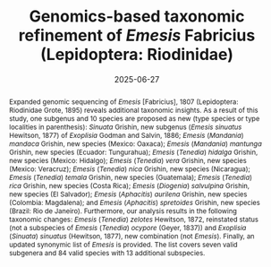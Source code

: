 ---
title: 'Genomics-based taxonomic refinement of <i>Emesis</i> Fabricius (Lepidoptera: Riodinidae)'
date: '2025-06-27'
doi: 'https://doi.org/10.64338/im.1131.4aypc'
journal: Insecta Mundi
issue: '1131'
pagination: '1–23'
zoobank: 'urn:lsid:zoobank.org:pub:CC7762D5-7EB4-438F-88B6-AD6FA28D1889'
authors:
  - first_name: 'Jing'
    last_name: 'Zhang'
    affiliation: 'Eugene McDermott Center for Human Growth and Development and Department of Biophysics University of Texas Southwestern Medical Center 5323 Harry Hines Blvd., Dallas, TX, 75390-8816 USA'
    email: 'jingzhang.first@gmail.com'

  - first_name: 'Qian'
    last_name: 'Cong'
    affiliation: 'Eugene McDermott Center for Human Growth and Development and Department of Biophysics University of Texas Southwestern Medical Center 5323 Harry Hines Blvd., Dallas, TX, 75390-8816 USA'
    email: 'congqian1986@gmail.com'

  - first_name: 'Jinhui'
    last_name: 'Shen'
    affiliation: 'Department of Biophysics University of Texas Southwestern Medical Center 5323 Harry Hines Blvd., Dallas, TX, 75390-9050 USA'
    email: 'Jinhui.Shen@UTSouthwestern.edu'

  - first_name: 'Leina'
    last_name: 'Song'
    affiliation: 'Department of Biophysics University of Texas Southwestern Medical Center 5323 Harry Hines Blvd., Dallas, TX, 75390-9050 USA'
    email: 'Leina.Song@UTSouthwestern.edu'

  - first_name: 'Nick V.'
    last_name: 'Grishin'
    affiliation: 'Department of Biophysics University of Texas Southwestern Medical Center 5323 Harry Hines Blvd., Dallas, TX, 75390-9050 USA'
    email: 'grishin@chop.swmed.edu'

download: 'https://drive.google.com/file/d/1Tphsii-wCrSc4YOdVr9eq0GjsBeOjFpS'

supplementary: ''

keywords:
  - Cryptic species
  - biodiversity
  - metalmark butterflies
  - genomics
  - speciation
  - nomenclature
  - taxonomy

categories:
  - Lepidoptera
  - Riodinidae
  
references:
  - authors: Bachtrog D, Thornton K, Clark A, Andolfatto P.
    year: 2006
    title: 'Extensive introgression of mitochondrial DNA relative to nuclear genes in the <i>Drosophila yakuba </i>species group. Evolution 60(2)'
    pages: 292–302
    doi: 
    url: 
    access: 

  - authors: Bordelon CW, Knudson EC.
    year: 2000
    title: 'New records of Lepidoptera for Texas and the USA, and illustrations of other interesting species. News of the Lepidopterists’ Society 42(1)'
    pages: 3–7
    doi: 
    url: 
    access: 

  - authors: Buchfink B, Xie C, Huson DH.
    year: 2015
    title: 'Fast and sensitive protein alignment using DIAMOND. Nature Methods 12(1)'
    pages: 59–60
    doi: 
    url: 
    access: 

  - authors: Burns JM, Janzen DH, Hajibabaei M, Hallwachs W, Hebert PDN.
    year: 2008
    title: 'DNA barcodes and cryptic species of skipper butterflies in the genus Perichares in Area de Conservacion Guanacaste, Costa Rica. Proceedings of the National Academy of Sciences of the United States of America 105(17)'
    pages: 6350–6355
    doi: 
    url: 
    access: 

  - authors: Callaghan C, Trujano-Ortega M, Ríos-Málaver C.
    year: 2024
    title: 'Two new species of <i>Emesis </i>Fabricius, 1807 from northwestern South and Central America (Lepidoptera: Riodinidae). Zootaxa 5443(3)'
    pages: 406–416
    doi: 
    url: 
    access: 

  - authors: Cong Q, Shen J, Borek D, Robbins RK, Opler PA, Otwinowski Z, Grishin NV.
    year: 2017a
    title: 'When COI barcodes deceive: complete genomes reveal introgression in hairstreaks. Proceedings of the Royal Society B: Biological Sciences 284(1848)'
    pages: 1–9
    doi: 
    url: 
    access: 

  - authors: Cong Q, Shen J, Li W, Borek D, Otwinowski Z, Grishin NV.
    year: 2017b
    title: 'The first complete genomes of metalmarks and the classification of butterfly families. Genomics 109'
    pages: 485–493
    doi: 
    url: 
    access: 

  - authors: Cong Q, Shen J, Zhang J, Li W, Kinch LN, Calhoun JV, Warren AD, Grishin NV.
    year: 2021
    title: 'Genomics reveals the origins of historical specimens. Molecular Biology and Evolution 38(5)'
    pages: 2166–2176
    doi: 
    url: 
    access: 

  - authors: Cong Q, Zhang J, Grishin NV.
    year: 2019a
    title: 'Genomic determinants of speciation [Preprint]. bioRxiv BIORXIV/2019/837666.'
    pages: 
    doi: 
    url: https://www.biorxiv.org/content/10.1101/837666v1
    access: (Last accessed March 2025.)

  - authors: Cong Q, Zhang J, Shen J, Grishin NV.
    year: 2019b
    title: 'Fifty new genera of Hesperiidae (Lepidoptera). Insecta Mundi 0731'
    pages: 1–56
    doi: 
    url: 
    access: 

  - authors: Costa M, Viloria AL, Callaghan C, Trujano-Ortega M, Neild AFE, Benmesbah M, Attal S, Grishin NV.
    year: 2021
    title: 'Lepidoptera del Pantepui. Parte XI Nuevos Riodinidae (Riodininae), Pieridae (Dismorphiinae) y Nymphalidae (Satyrinae). Antenor 8(1)'
    pages: 2–28
    doi: 
    url: 
    access: 

  - authors: Gallardo RJ, Zhang J, Cong Q, Shen J, Grishin NV.
    year: 2021
    title: 'A uniquely patterned new species of <i>Emesis </i>from Honduras (Riodinidae). Tropical Lepidoptera Research 31(1)'
    pages: 53–59
    doi: 
    url: 
    access: 

  - authors: Hebert PD, Cywinska A, Ball SL, deWaard JR.
    year: 2003
    title: 'Biological identifications through DNA barcodes. Proceedings of the Royal Society B: Biological Sciences 270(1512)'
    pages: 313–321
    doi: 
    url: 
    access: 

  - authors: Li W, Cong Q, Shen J, Zhang J, Hallwachs W, Janzen DH, Grishin NV.
    year: 2019
    title: 'Genomes of skipper butterflies reveal extensive convergence of wing patterns. Proceedings of the National Academy of Sciences of the United States of America 116(13)'
    pages: 6232–6237
    doi: 
    url: 
    access: 

  - authors: Lukhtanov VA, Sourakov A, Zakharov E.
    year: 2016
    title: 'DNA barcodes as a tool in biodiversity research: testing pre-existing taxonomic hypotheses in Delphic Apollo butterflies (Lepidoptera, Papilionidae). Systematics and Biodiversity 14'
    pages: 599–613
    doi: 
    url: 
    access: 

  - authors: Minh BQ, Nguyen MA, von Haeseler A.
    year: 2013
    title: 'Ultrafast approximation for phylogenetic bootstrap. Molecular Biology and Evolution 30(5)'
    pages: 1188–1195
    doi: 
    url: 
    access: 

  - authors: Nguyen LT, Schmidt HA, von Haeseler A, Minh BQ.
    year: 2015
    title: 'IQ-TREE: a fast and effective stochastic algorithm for estimating maximum-likelihood phylogenies. Molecular Biology and Evolution 32(1)'
    pages: 268–274
    doi: 
    url: 
    access: 

  - authors: Pazhenkova EA, Lukhtanov VA.
    year: 2021
    title: 'Genomic introgression from a distant congener in the Levant fritillary butterfly, <i>Melitaea acentria</i>. Molecular Ecology 30(19)'
    pages: 4819–4832
    doi: 
    url: 
    access: 

  - authors: Rambaut A.
    year: 2018
    title: 'FigTree, version 1.4.4.'
    pages: 
    doi: 
    url: http://tree.bio.ed.ac.uk/software/figtree/
    access: (Last accessed April 2025.)

  - authors: Trujano-Ortega M, Callaghan CJ, Arellano-Covarrubias A, Luis-Martinez A, Avalos-Hernandez O, Llorente-Bousquets J.
    year: 2021
    title: 'Geographical distribution of <i>Emesis </i>Fabricius (Lepidoptera: Riodinidae) in Mexico: Updated checklist and temporal patterns. Zootaxa 4964(3)'
    pages: 401–442
    doi: 
    url: 
    access: 

  - authors: Trujano-Ortega M, Callaghan CJ, GarcIa VUO, Luis-Martinez A, Avalos-Hernandez O, Llorente-Bousquets J.
    year: 2020
    title: '<i>Emesis planeca </i>n. comb. (Lepidoptera: Riodinidae): a new combination revealed by molecular evidence with a description of its morphological variation. Zootaxa 4853(2)'
    pages: 218–234
    doi: 
    url: 
    access: 

  - authors: Nieukerken EJ, Karsholt O, Hausmann A, Holloway JD, Huemer P, Kitching IJ, Nuss M, Pohl GR, Rajaei H, Rennland E, Rodeland J, Rougerie R, Scoble MJ, Sinev SYu, Sommerer M.
    year: 2019
    title: 'Stability in Lepidoptera names is not served by reversal to gender agreement: a response to Wiemers et al. (2018). Nota Lepidopterologica 42(1)'
    pages: 101–111
    doi: 
    url: 
    access: 

  - authors: Warren AD, Davis KJ, Stangeland EM, Pelham JP, Willmott KR, Grishin NV.
    year: 2024
    title: 'Illustrated Lists of American Butterflies. [9-III-2024]'
    pages: 
    doi: 
    url: https://www.butterfliesofamerica.com/
    access: (Last accessed April 2025.)

  - authors: Zhang J, Cong Q, Burns JM, Grishin NV.
    year: 2022a
    title: 'Checking the checkered taxonomy of Plotz’s checkered skippers (Hesperiidae: Pyrgini). The Taxonomic Report of the International Lepidoptera Survey 10(5)'
    pages: 1–31
    doi: 
    url: 
    access: 

  - authors: Zhang J, Cong Q, Grishin NV.
    year: 2023a
    title: 'Descriptions of one hundred new species of Hesperiidae. Insecta Mundi 1026'
    pages: 1–115
    doi: 
    url: 
    access: 

  - authors: Zhang J, Cong Q, Grishin NV.
    year: 2023b
    title: 'Thirteen new species of butterflies (Lepidoptera: Hesperiidae) from Texas. Insecta Mundi 0969'
    pages: 1–58
    doi: 
    url: 
    access: 

  - authors: Zhang J, Cong Q, Shen J, Brockmann E, Grishin NV.
    year: 2019a
    title: 'Genomes reveal drastic and recurrent phenotypic divergence in firetip skipper butterflies (Hesperiidae: Pyrrhopyginae). Proceedings of the Royal Society B: Biological Sciences 286(1903)'
    pages: 1–6
    doi: 
    url: 
    access: 

  - authors: Zhang J, Cong Q, Shen J, Grishin NV.
    year: 2022b
    title: 'Taxonomic changes suggested by the genomic analysis of Hesperiidae (Lepidoptera). Insecta Mundi 0921'
    pages: 1–135
    doi: 
    url: 
    access: 

  - authors: Zhang J, Cong Q, Shen J, Opler PA, Grishin NV.
    year: 2020
    title: 'Genomic evidence suggests further changes of butterfly names. The Taxonomic Report of the International Lepidoptera Survey 8(7)'
    pages: 1–40
    doi: 
    url: 
    access: 

  - authors: Zhang J, Cong Q, Shen J, Song L, Grishin NV.
    year: 2022c
    title: 'Genomic DNA sequencing reveals two new North American species of <i>Staphylus </i>(Hesperiidae: Pyrginae: Carcharodini). The Taxonomic Report of the International Lepidoptera Survey 10(4)'
    pages: 1–13
    doi: 
    url: 
    access: 

  - authors: Zhang J, Cong Q, Shen J, Song L, Grishin NV.
    year: 2024
    title: 'Genomic analysis reveals hidden species diversity in <i>Emesis </i>Fabricius (Lepidoptera: Riodinidae). Insecta Mundi 1082'
    pages: 1–48
    doi: 
    url: 
    access: 

  - authors: Zhang J, Cong Q, Shen J, Song L, Grishin NV.
    year: 2025
    title: 'Supplementary information to “Genomics-based taxonomic refinement of <i>Emesis </i>Fabricius (Lepidoptera: Riodinidae).” Table S1 and DNA sequences of exons with diagnostic characters.'
    pages: 
    doi: 
    url: https://osf.io/nj6yd/
    access: (Last accessed April 2025.)

  - authors: Zhang J, Shen J, Cong Q, Grishin NV.
    year: 2019b
    title: 'Genomic analysis of the tribe Emesidini (Lepidoptera: Riodinidae). Zootaxa 4668(4)'
    pages: 475–488
    doi: 
    url: 
    access: 

abstract: 'Expanded genomic sequencing of <i>Emesis </i>[Fabricius], 1807 (Lepidoptera: Riodinidae Grote, 1895) reveals additional taxonomic insights. As a result of this study, one subgenus and 10 species are proposed as new (type species or type localities in parenthesis): <i>Sinuata </i>Grishin, new subgenus (<i>Emesis sinuatus </i>Hewitson, 1877) of <i>Exoplisia </i>Godman and Salvin, 1886; <i>Emesis </i>(<i>Mandania</i>) <i>mandaca </i>Grishin, new species (Mexico: Oaxaca); <i>Emesis </i>(<i>Mandania</i>) <i>mantunga </i>Grishin, new species (Ecuador: Tungurahua); <i>Emesis </i>(<i>Tenedia</i>) <i>hidalga </i>Grishin, new species (Mexico: Hidalgo); <i>Emesis </i>(<i>Tenedia</i>) <i>vera </i>Grishin, new species (Mexico: Veracruz); <i>Emesis </i>(<i>Tenedia</i>) <i>nica </i>Grishin, new species (Nicaragua); <i>Emesis </i>(<i>Tenedia</i>) <i>temala </i>Grishin, new species (Guatemala); <i>Emesis </i>(<i>Tenedia</i>) <i>rica </i>Grishin, new species (Costa Rica); <i>Emesis </i>(<i>Diogenia</i>) <i>salvulpina </i>Grishin, new species (El Salvador); <i>Emesis </i>(<i>Aphacitis</i>) <i>aurilena </i>Grishin, new species (Colombia: Magdalena); and <i>Emesis </i>(<i>Aphacitis</i>) <i>spretoides </i>Grishin, new species (Brazil: Rio de Janeiro). Furthermore, our analysis results in the following taxonomic changes: <i>Emesis </i>(<i>Tenedia</i>) <i>zelotes </i>Hewitson, 1872, reinstated status (not a subspecies of <i>Emesis </i>(<i>Tenedia</i>) <i>ocypore </i>(Geyer, 1837)) and <i>Exoplisia </i>(<i>Sinuata</i>) <i>sinuatus </i>(Hewitson, 1877), new combination (not <i>Emesis</i>). Finally, an updated synonymic list of <i>Emesis </i>is provided. The list covers seven valid subgenera and 84 valid species with 13 additional subspecies.'
---